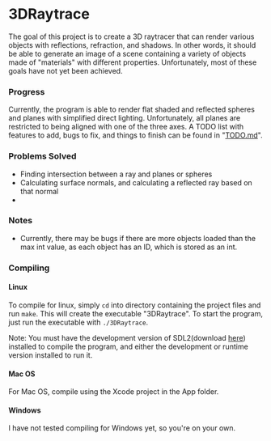 # 3DRaytrace
The goal of this project is to create a 3D raytracer that can render various objects with reflections, refraction, and shadows.  In other words, it should be able to generate an image of a scene containing a variety of objects made of "materials" with different properties.  Unfortunately, most of these goals have not yet been achieved.

### Progress
Currently, the program is able to render flat shaded and reflected spheres and planes with simplified direct lighting.  Unfortunately, all planes are restricted to being aligned with one of the three axes.  A TODO list with features to add, bugs to fix, and things to finish can be found in "[TODO.md](http://github.com/name-here/3DRaytrace/blob/master/TODO.md)".  

### Problems Solved
- Finding intersection between a ray and planes or spheres
- Calculating surface normals, and calculating a reflected ray based on that normal
- 

### Notes
- Currently, there may be bugs if there are more objects loaded than the max int value, as each object has an ID, which is stored as an int.

### Compiling

#### Linux
To compile for linux, simply ```cd``` into directory containing the project files and run ```make```.  This will create the executable "3DRaytrace".  To start the program, just run the executable with ```./3DRaytrace```.

Note: You must have the development version of SDL2(download [here](http://www.libsdl.org/download-2.0.php)) installed to compile the program, and either the development or runtime version installed to run it.

#### Mac OS
For Mac OS, compile using the Xcode project in the App folder.

#### Windows
I have not tested compiling for Windows yet, so you're on your own.
